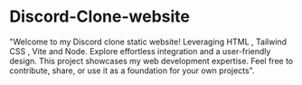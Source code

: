 # Discord-Clone-website
"Welcome to my Discord clone static website! Leveraging HTML , Tailwind CSS , Vite and Node. Explore effortless integration and a user-friendly design. This project showcases my web development expertise. Feel free to contribute, share, or use it as a foundation for your own projects".
